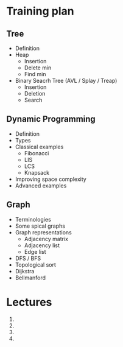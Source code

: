 # Training plan

## Tree
 * Definition 
 * Heap
   * Insertion
   * Delete min
   * Find min   
 * Binary Seacrh Tree (AVL / Splay / Treap)
   * Insertion
   * Deletion
   * Search

## Dynamic Programming
 * Definition
 * Types
 * Classical examples
   * Fibonacci
   * LIS
   * LCS
   * Knapsack   
 * Improving space complexity
 * Advanced examples

## Graph
 * Terminologies
 * Some spical graphs
 * Graph representations
   * Adjacency matrix
   * Adjacency list   
   * Edge list
 * DFS / BFS
 * Topological sort
 * Dijkstra
 * Bellmanford
 
 
# Lectures
  1. 
  2. 
  3. 
  4. 
